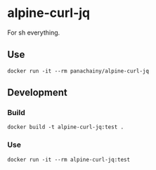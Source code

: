 # alpine-curl-jq

For sh everything.

## Use

`docker run -it --rm panachainy/alpine-curl-jq`

## Development

### Build

`docker build -t alpine-curl-jq:test .`

### Use

`docker run -it --rm alpine-curl-jq:test`
